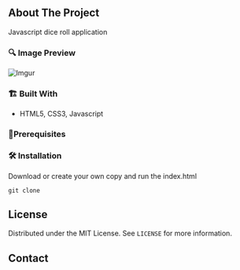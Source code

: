## About The Project

Javascript dice roll application

### 🔍 Image Preview

![Imgur](https://i.imgur.com/kwKdEyN.png)

### 🏗️ Built With

-   HTML5, CSS3, Javascript

### 📝️Prerequisites

### 🛠️ Installation

Download or create your own copy and run the index.html

```
git clone
```

<!-- LICENSE -->

## License

Distributed under the MIT License. See `LICENSE` for more information.

<!-- CONTACT -->

## Contact

<!-- Your Name - [@your_twitter](https://twitter.com/your_username) - email@example.com -->

<!-- Project Link: [https://github.com/your_username/repo_name](https://github.com/your_username/repo_name) -->

```

```

